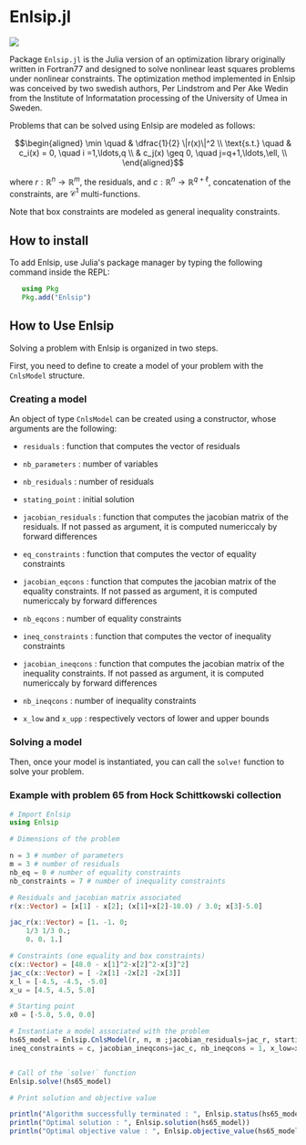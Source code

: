 # Enlsip.jl


[![](https://img.shields.io/badge/docs-dev-blue.svg)](https://uncertainlab.github.io/Enlsip.jl/dev/)



Package `Enlsip.jl` is the Julia version of an optimization library originally written in Fortran77 and designed to solve nonlinear least squares problems under nonlinear constraints.
 The optimization method implemented in Enlsip was conceived by two swedish authors, Per Lindstrom and Per Ake Wedin from the Institute of Informatation processing of the University of Umea in Sweden.

Problems that can be solved using Enlsip are modeled as follows:

```math
\begin{aligned}
\min \quad &  \dfrac{1}{2} \|r(x)\|^2 \\
\text{s.t.} \quad & c_i(x) = 0, \quad i =1,\ldots,q \\
& c_j(x) \geq 0, \quad j=q+1,\ldots,\ell, \\
\end{aligned}
```

where $r:\mathbb{R}^n\rightarrow\mathbb{R}^m$, the residuals, and
$c:\mathbb{R}^n\rightarrow\mathbb{R}^{q+\ell}$, concatenation of the constraints, are $\mathcal{C}^1$ multi-functions.

Note that box constraints are modeled as general inequality constraints.

## How to install

To add Enlsip, use Julia's package manager by typing the following command inside the REPL:

```julia
   using Pkg
   Pkg.add("Enlsip")
```

## How to Use Enlsip

Solving a problem with Enlsip is organized in two steps.

First, you need to define to create a model of your problem with the `CnlsModel` structure.

### Creating a model

An object of type `CnlsModel` can be created using a constructor, whose arguments are the following:

* `residuals` : function that computes the vector of residuals

* `nb_parameters` : number of variables

* `nb_residuals` : number of residuals

* `stating_point` : initial solution

* `jacobian_residuals` : function that computes the jacobian matrix of the residuals. If not passed as argument, it is computed numericcaly by forward differences

* `eq_constraints` : function that computes the vector of equality constraints

* `jacobian_eqcons` : function that computes the jacobian matrix of the equality constraints. If not passed as argument, it is computed numericcaly by forward differences

* `nb_eqcons` : number of equality constraints

* `ineq_constraints` : function that computes the vector of inequality constraints

* `jacobian_ineqcons` : function that computes the jacobian matrix of the inequality constraints. If not passed as argument, it is computed numericcaly by forward differences

* `nb_ineqcons` : number of inequality constraints

* `x_low` and `x_upp` : respectively vectors of lower and upper bounds

### Solving a model

Then, once your model is instantiated, you can call the `solve!` function to solve your problem.


### Example with problem 65 from  Hock Schittkowski collection

```julia
# Import Enlsip
using Enlsip

# Dimensions of the problem

n = 3 # number of parameters
m = 3 # number of residuals
nb_eq = 0 # number of equality constraints
nb_constraints = 7 # number of inequality constraints

# Residuals and jacobian matrix associated
r(x::Vector) = [x[1] - x[2]; (x[1]+x[2]-10.0) / 3.0; x[3]-5.0]

jac_r(x::Vector) = [1. -1. 0;
    1/3 1/3 0.;
    0. 0. 1.]

# Constraints (one equality and box constraints)
c(x::Vector) = [48.0 - x[1]^2-x[2]^2-x[3]^2]
jac_c(x::Vector) = [ -2x[1] -2x[2] -2x[3]]
x_l = [-4.5, -4.5, -5.0]
x_u = [4.5, 4.5, 5.0] 

# Starting point 
x0 = [-5.0, 5.0, 0.0]

# Instantiate a model associated with the problem 
hs65_model = Enlsip.CnlsModel(r, n, m ;jacobian_residuals=jac_r, starting_point=x0,
ineq_constraints = c, jacobian_ineqcons=jac_c, nb_ineqcons = 1, x_low=x_l, x_upp=x_u)


# Call of the `solve!` function
Enlsip.solve!(hs65_model)

# Print solution and objective value

println("Algorithm successfully terminated : ", Enlsip.status(hs65_model))
println("Optimal solution : ", Enlsip.solution(hs65_model))
println("Optimal objective value : ", Enlsip.objective_value(hs65_model))
```
